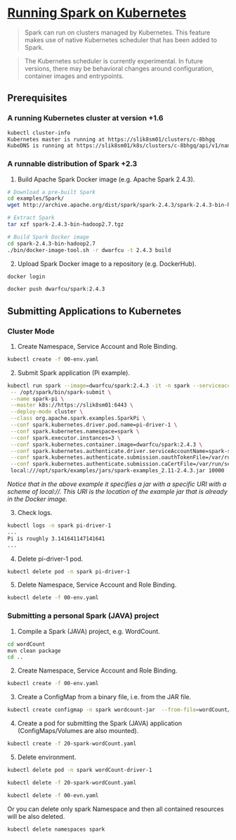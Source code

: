 # [Running Spark on Kubernetes](https://spark.apache.org/docs/latest/running-on-kubernetes.html)

> Spark can run on clusters managed by Kubernetes. This feature makes use of native Kubernetes scheduler that has been added to Spark.

> The Kubernetes scheduler is currently experimental. In future versions, there may be behavioral changes around configuration, container images and entrypoints.

## Prerequisites

### A running Kubernetes cluster at version +1.6

```bash
kubectl cluster-info
Kubernetes master is running at https://slik8sm01/clusters/c-8bhgq
KubeDNS is running at https://slik8sm01/k8s/clusters/c-8bhgq/api/v1/namespaces/kube-system/services/kube-dns:dns/proxy
```

### A runnable distribution of Spark +2.3

1. Build Apache Spark Docker image (e.g. Apache Spark 2.4.3).

```bash
# Download a pre-built Spark
cd examples/Spark/
wget http://archive.apache.org/dist/spark/spark-2.4.3/spark-2.4.3-bin-hadoop2.7.tgz

# Extract Spark
tar xzf spark-2.4.3-bin-hadoop2.7.tgz

# Build Spark Docker image
cd spark-2.4.3-bin-hadoop2.7
./bin/docker-image-tool.sh -r dwarfcu -t 2.4.3 build
```

2. Upload Spark Docker image to a repository (e.g. DockerHub).

```bash
docker login

docker push dwarfcu/spark:2.4.3
```

## Submitting Applications to Kubernetes

### Cluster Mode

1. Create Namespace, Service Account and Role Binding.

```bash
kubectl create -f 00-env.yaml
```

2. Submit Spark application (Pi example).

```bash
kubectl run spark --image=dwarfcu/spark:2.4.3 -it -n spark --serviceaccount=spark-sa --restart='Never' --rm=true \
 -- /opt/spark/bin/spark-submit \
 --name spark-pi \
 --master k8s://https://slik8sm01:6443 \
 --deploy-mode cluster \
 --class org.apache.spark.examples.SparkPi \
 --conf spark.kubernetes.driver.pod.name=pi-driver-1 \
 --conf spark.kubernetes.namespace=spark \
 --conf spark.executor.instances=3 \
 --conf spark.kubernetes.container.image=dwarfcu/spark:2.4.3 \
 --conf spark.kubernetes.authenticate.driver.serviceAccountName=spark-sa \
 --conf spark.kubernetes.authenticate.submission.oauthTokenFile=/var/run/secrets/kubernetes.io/serviceaccount/token \
 --conf spark.kubernetes.authenticate.submission.caCertFile=/var/run/secrets/kubernetes.io/serviceaccount/ca.crt \
 local:///opt/spark/examples/jars/spark-examples_2.11-2.4.3.jar 10000
```

*Notice that in the above example it specifies a jar with a specific URI with a scheme of local://. This URI is the location of the example jar that is already in the Docker image.*

3. Check logs.

```bash
kubectl logs -n spark pi-driver-1
...
Pi is roughly 3.141641147141641
...
```

4. Delete pi-driver-1 pod.

```bash
kubectl delete pod -n spark pi-driver-1
```

5. Delete Namespace, Service Account and Role Binding.

```bash
kubectl delete -f 00-env.yaml
```

### Submitting a personal Spark (JAVA) project

1. Compile a Spark (JAVA) project, e.g. WordCount.

```bash
cd wordCount
mvn clean package
cd ..
```

2. Create Namespace, Service Account and Role Binding. 

```bash
kubectl create -f 00-env.yaml
```

3. Create a ConfigMap from a binary file, i.e. from the JAR file.

```bash
kubectl create configmap -n spark wordcount-jar  --from-file=wordCount/target/wordCount-1.0.jar
```

4. Create a pod for submitting the Spark (JAVA) application (ConfigMaps/Volumes are also mounted).
```bash
kubectl create -f 20-spark-wordCount.yaml
```

5. Delete environment.

```bash
kubectl delete pod -n spark wordCount-driver-1

kubectl delete -f 20-spark-wordCount.yaml

kubectl delete -f 00-evn.yaml
```

Or you can delete only spark Namespace and then all contained resources will be also deleted.

```bash
kubectl delete namespaces spark
```